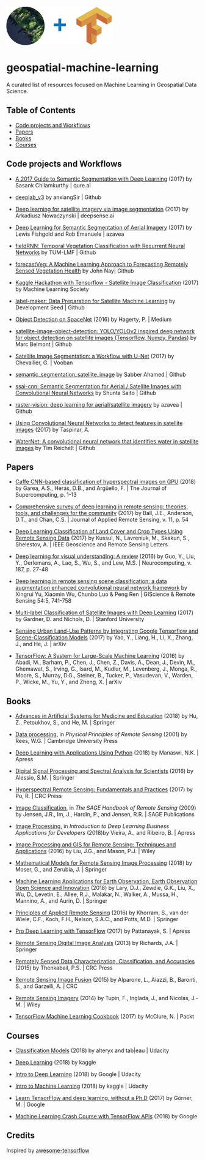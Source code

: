 ![](./img/deepVector_GeospatialMachineLearning_2018_banner02_100.png)
# geospatial-machine-learning

A curated list of resources focused on Machine Learning in Geospatial Data Science.



## Table of Contents

* [Code projects and Workflows](#code-projects-and-workflows)
* [Papers](#papers)
* [Books](#books)
* [Courses](#courses)

## Code projects and Workflows

* [A 2017 Guide to Semantic Segmentation with Deep Learning](http://blog.qure.ai/notes/semantic-segmentation-deep-learning-review) (2017) by Sasank Chilamkurthy | qure.ai

* [deeplab_v3](https://github.com/anxiangSir/deeplab_v3) by anxiangSir | Github

* [Deep learning for satellite imagery via image segmentation](https://blog.deepsense.ai/deep-learning-for-satellite-imagery-via-image-segmentation/) (2017) by Arkadiusz Nowaczynski | deepsense.ai

* [Deep Learning for Semantic Segmentation of Aerial Imagery](https://www.azavea.com/blog/2017/05/30/deep-learning-on-aerial-imagery/) (2017) by Lewis Fishgold and Rob Emanuele | azavea

* [fieldRNN: Temporal Vegetation Classification with Recurrent Neural Networks](https://github.com/TUM-LMF/fieldRNN) by TUM-LMF | Github

* [forecastVeg: A Machine Learning Approach to Forecasting Remotely Sensed Vegetation Health](https://github.com/JohnNay/forecastVeg) by John Nay| Github

* [Kaggle Hackathon with Tensorflow - Satellite Image Classification](https://www.meetup.com/machine-learning-society-sd/events/236876160/) (2017) by Machine Learning Society

* [label-maker: Data Preparation for Satellite Machine Learning](https://github.com/developmentseed/label-maker) by Development Seed | Github

* [Object Detection on SpaceNet](https://medium.com/the-downlinq/object-detection-on-spacenet-5e691961d257) (2016) by Hagerty, P. | Medium

* [satellite-image-object-detection: YOLO/YOLOv2 inspired deep network for object detection on satellite images (Tensorflow, Numpy, Pandas)](https://github.com/marcbelmont/satellite-image-object-detection) by Marc Belmont | Github

* [Satellite Image Segmentation: a Workflow with U-Net](https://vooban.com/en/tips-articles-geek-stuff/satellite-image-segmentation-workflow-with-u-net/) (2017) by Chevallier, G. | Vooban

* [semantic_segmentation_satellite_image](https://github.com/msahamed/semantic_segmentation_satellite_image) by Sabber Ahamed | Github

* [ssai-cnn: Semantic Segmentation for Aerial / Satellite Images with Convolutional Neural Networks](https://github.com/mitmul/ssai-cnn) by Shunta Saito | Github

* [raster-vision: deep learning for aerial/satellite imagery](https://github.com/azavea/raster-vision) by azavea | Github

* [Using Convolutional Neural Networks to detect features in satellite images](http://ataspinar.com/2017/12/04/using-convolutional-neural-networks-to-detect-features-in-sattelite-images/) (2017) by Taspinar, A.

* [WaterNet: A convolutional neural network that identifies water in satellite images](https://github.com/treigerm/WaterNet) by Tim Reichelt | Github

## Papers

* [Caffe CNN-based classification of hyperspectral images on GPU](http://dx.doi.org/10.1007/s11227-018-2300-2) (2018) by Garea, A.S., Heras, D.B., and Argüello, F. | The Journal of Supercomputing, p. 1-13

* [Comprehensive survey of deep learning in remote sensing: theories, tools, and challenges for the community](http://dx.doi.org/10.1117/1.JRS.11.042609) (2017) by Ball, J.E., Anderson, D.T., and Chan, C.S. | Journal of Applied Remote Sensing, v. 11, p. 54

* [Deep Learning Classification of Land Cover and Crop Types Using Remote Sensing Data](http://dx.doi.org/10.1109/LGRS.2017.2681128) (2017) by Kussul, N., Lavreniuk, M., Skakun, S., Shelestov, A. |  IEEE Geoscience and Remote Sensing Letters

* [Deep learning for visual understanding: A review](http://dx.doi.org/10.1016/j.neucom.2015.09.116) (2016) by Guo, Y., Liu, Y., Oerlemans, A., Lao, S., Wu, S., and Lew, M.S. | Neurocomputing, v. 187, p. 27-48

* [Deep learning in remote sensing scene classification: a data augmentation enhanced convolutional neural network framework](http://dx.doi.org/10.1080/15481603.2017.1323377) by Xingrui Yu, Xiaomin Wu, Chunbo Luo & Peng Ren | GIScience & Remote Sensing 54:5, 741-758

* [Multi-label Classification of Satellite Images with Deep Learning](cs231n.stanford.edu/reports/2017/pdfs/908.pdf) (2017) by Gardner, D. and Nichols, D. | Stanford University

* [Sensing Urban Land-Use Patterns by Integrating Google Tensorflow and Scene-Classification Models](https://arxiv.org/abs/1708.01580) (2017) by Yao, Y., Liang, H., Li, X., Zhang, J., and He, J. | arXiv

* [TensorFlow: A System for Large-Scale Machine Learning](http://arxiv.org/abs/1605.08695) (2016) by Abadi, M., Barham, P., Chen, J., Chen, Z., Davis, A., Dean, J., Devin, M., Ghemawat, S., Irving, G., Isard, M., Kudlur, M., Levenberg, J., Monga, R., Moore, S., Murray, D.G., Steiner, B., Tucker, P., Vasudevan, V., Warden, P., Wicke, M., Yu, Y., and Zheng, X. | arXiv

## Books

* [Advances in Artificial Systems for Medicine and Education](http://dx.doi.org/10.1007/978-3-319-67349-3) (2018) by Hu, Z., Petoukhov, S., and He, M. | Springer

* [Data processing](http://www.cambridge.org/9780521669481), in *Physical Principles of Remote Sensing* (2001) by Rees, W.G. | Cambridge University Press

* [Deep Learning with Applications Using Python](http://www.apress.com/9781484235157) (2018) by Manaswi, N.K. | Apress

* [Digital Signal Processing and Spectral Analysis for Scientists](http://dx.doi.org/10.1007/978-3-319-25468-5) (2016) by Alessio, S.M. | Springer

* [Hyperspectral Remote Sensing: Fundamentals and Practices](https://www.crcpress.com/9781138747173) (2017) by Pu, R. | CRC Press

* [Image Classification](http://dx.doi.org/10.4135/9780857021052), in *The SAGE Handbook of Remote Sensing* (2009) by Jensen, J.R., Im, J., Hardin, P., and Jensen, R.R. | SAGE Publications

* [Image Processing](http://dx.doi.org/10.1007/978-1-4842-3453-2_4), in *Introduction to Deep Learning Business Applications for Developers* (2018)by Vieira, A., and Ribeiro, B. | Apress

* [Image Processing and GIS for Remote Sensing: Techniques and Applications](http://dx.doi.org/10.1002/9781118724194) (2016) by Liu, J.G., and Mason, P.J. | Wiley

* [Mathematical Models for Remote Sensing Image Processing](http://dx.doi.org/10.1007/978-3-319-66330-2) (2018) by Moser, G., and Zerubia, J. | Springer

* [Machine Learning Applications for Earth Observation, Earth Observation Open Science and Innovation](http://dx.doi.org/10.1007/978-3-319-65633-5_8) (2018) by Lary, D.J., Zewdie, G.K., Liu, X., Wu, D., Levetin, E., Allee, R.J., Malakar, N., Walker, A., Mussa, H., Mannino, A., and Aurin, D. | Springer

* [Principles of Applied Remote Sensing](http://dx.doi.org/10.1007/978-3-319-22560-9) (2016) by Khorram, S., van der Wiele, C.F., Koch, F.H., Nelson, S.A.C., and Potts, M.D. | Springer

* [Pro Deep Learning with TensorFlow](http://dx.doi.org/10.1007/978-1-4842-3096-1) (2017) by Pattanayak, S. | Apress

* [Remote Sensing Digital Image Analysis](http://dx.doi.org/10.1007/978-3-642-30062-2) (2013) by Richards, J.A. | Springer

* [Remotely Sensed Data Characterization, Classification, and Accuracies](https://www.crcpress.com/9781482217865) (2015) by Thenkabail, P.S. | CRC Press

* [Remote Sensing Image Fusion](https://www.crcpress.com/9781466587496) (2015) by Alparone, L., Aiazzi, B., Baronti, S., and Garzelli, A. | CRC

* [Remote Sensing Imagery](http://dx.doi.org/10.1002/9781118899106) (2014) by Tupin, F., Inglada, J., and Nicolas, J.-M. | Wiley

* [TensorFlow Machine Learning Cookbook](https://www.packtpub.com/big-data-and-business-intelligence/tensorflow-machine-learning-cookbook) (2017) by McClure, N. | Packt

## Courses

* [Classification Models](https://www.udacity.com/course/classification-models--ud978) (2018) by alteryx and tab|eau | Udacity

* [Deep Learning](https://www.kaggle.com/learn/deep-learning) (2018) by kaggle

* [Intro to Deep Learning](https://www.udacity.com/course/deep-learning--ud730) (2018) by Google | Udacity

* [Intro to Machine Learning](https://www.udacity.com/course/intro-to-machine-learning--ud120) (2018) by kaggle | Udacity

* [Learn TensorFlow and deep learning, without a Ph.D](https://cloud.google.com/blog/big-data/2017/01/learn-tensorflow-and-deep-learning-without-a-phd) (2017) by Görner, M. | Google

* [Machine Learning Crash Course with TensorFlow APIs](https://developers.google.com/machine-learning/crash-course/) (2018) by Google

## Credits
Inspired by [awesome-tensorflow](https://github.com/jtoy/awesome-tensorflow)
